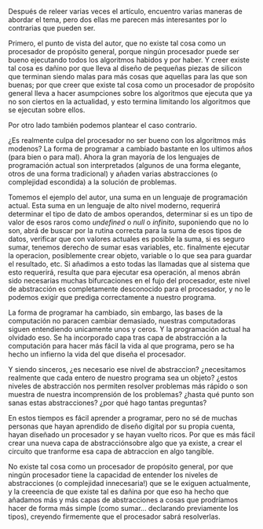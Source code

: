 Después de releer varias veces el artículo, encuentro varias maneras de abordar
el tema, pero dos ellas me parecen más interesantes por lo contrarias que pueden
ser.

Primero, el punto de vista del autor, que no existe tal cosa como un procesador
de propósito general, porque ningún procesador puede ser bueno ejecutando todos
los algoritmos habidos y por haber. Y creer existe tal cosa es dañino por que
lleva al diseño de pequeñas piezas de silicon que terminan siendo malas para más
cosas que aquellas para las que son buenas; por que creer que existe tal cosa
como un procesador de propósito general lleva a hacer asumpciones sobre los
algoritmos que ejecuta que ya no son ciertos en la actualidad, y esto termina
limitando los algoritmos que se ejecutan sobre ellos.

Por otro lado también podemos plantear el caso contrario.

¿Es realmente culpa del procesador no ser bueno con los algoritmos más modenos?
La forma de programar a cambiado bastante en los ultimos años (para bien o para
mal). Ahora la gran mayoría de los lenguajes de programación actual son
interpretados (algunos de una forma elegante, otros de una forma tradicional) y
añaden varias abstracciones (o complejidad escondida) a la solución de problemas.

Tomemos el ejemplo del autor, una suma en un lenguaje de programación actual.
Esta suma en un lenguaje de alto nivel moderno, requerirá determinar el tipo de
dato de ambos operandos, determinar si es un tipo de valor de esos raros como
_undefined_ o _null_ o _infinito_, suponiendo que no lo son, abrá de buscar
por la rutina correcta para la suma de esos tipos de datos, verificar que con
valores actuales es posible la suma, si es seguro sumar, tenemos derecho de
sumar esas variables, etc. finalmente ejecutar la operacion, posiblemente
crear objeto, variable o lo que sea para guardar el resultado, etc. Si añadimos
a esto todas las llamadas que al sistema que esto requerirá, resulta que para
ejecutar esa operación, al menos abrán sido necesarias muchas bifurcaciones en
el fujo del procesador, este nivel de abstracción es completamente desconocido
para el procesador, y no le podemos exigir que prediga correctamente a nuestro
programa.

La forma de programar ha cambiado, sin embargo, las bases de la computación no
paracen cambiar demasiado, nuestras computadoras siguen entendiendo unicamente
unos y ceros. Y la programación actual ha olvidado eso. Se ha incorporado capa
tras capa de abstracción a la computación para hacer más fácil la vida al que
programa, pero se ha hecho un infierno la vida del que diseña el procesador.

Y siendo sinceros, ¿es necesario ese nivel de abstraccion? ¿necesitamos
realmente que cada entero de nuestro programa sea un objeto? ¿estos niveles de
abstracción nos permiten resolver problemas más rápido o son muestra de nuestra
incomprensión de los problemas? ¿hasta qué punto son sanas estas abstracciones?
¿por qué hago tantas preguntas?

En estos tiempos es fácil aprender a programar, pero no sé de muchas personas
que hayan aprendido de diseño digital por su propia cuenta, hayan diseñado un
procesador y se hayan vuelto ricos. Por que es más fácil crear una nueva capa de
abstracciónsobre algo que ya existe, a crear el circuito que tranforme esa capa
de abtraccion en algo tangible.

No existe tal cosa como un procesador de propósito general, por que ningún
procesador tiene la capacidad de entender los niveles de abstracciones (o
complejidad innecesaria!) que se le exiguen actualmente, y la creeencia de que
existe tal es dañina por que eso ha hecho que añadamos más y más capas de
abstracciones a cosas que prodríamos hacer de forma más simple (como sumar...
declarando previamente los tipos), creyendo firmemente que el procesador sabrá
resolverlas.
